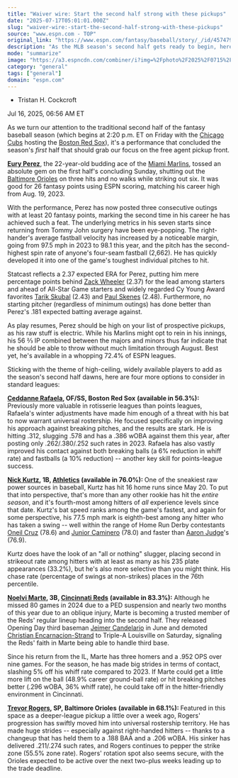 ```yaml
---
title: "Waiver wire: Start the second half strong with these pickups"
date: "2025-07-17T05:01:01.000Z"
slug: "waiver-wire:-start-the-second-half-strong-with-these-pickups"
source: "www.espn.com - TOP"
original_link: "https://www.espn.com/fantasy/baseball/story/_/id/45747956/fantasy-baseball-waiver-wire-picks-mlb-free-agents-2025-july-16-second-half"
description: "As the MLB season's second half gets ready to begin, here are the players you should claim off the fantasy waiver wire."
mode: "summarize"
image: "https://a3.espncdn.com/combiner/i?img=%2Fphoto%2F2025%2F0715%2Fr1519474_1296x729_16%2D9.jpg"
category: "general"
tags: ["general"]
domain: "espn.com"
---
```

<div id="readability-page-1" class="page"><div><div><ul><li><p>Tristan H. Cockcroft</p></li></ul><p><span>Jul 16, 2025, 06:56 AM ET</span></p></div><p>As we turn our attention to the traditional second half of the fantasy baseball season (which begins at 2:20 p.m. ET on Friday with the <a data-clubhouse-guid="5cda5067-7075-66b1-4b94-2333ab8d9807" href="https://www.espn.com/mlb/team/_/name/chc/chicago-cubs">Chicago Cubs</a> hosting the <a data-clubhouse-guid="c6df06f6-785d-3900-4935-5fd13742e2ee" href="https://www.espn.com/mlb/team/_/name/bos/boston-red-sox">Boston Red Sox</a>), it's a performance that concluded the season's <i>first</i> half that should grab our focus on the free agent pickup front.</p><p><b><a data-player-guid="69484a25-78f0-3427-a5b2-6be0c8250574" href="https://www.espn.com/mlb/player/_/id/4917854/eury-perez">Eury Perez</a></b>, the 22-year-old budding ace of the <a data-clubhouse-guid="74909d10-eacb-1376-ef1e-d0f37d7c67ca" href="https://www.espn.com/mlb/team/_/name/mia/miami-marlins">Miami Marlins</a>, tossed an absolute gem on the first half's concluding Sunday, shutting out the <a data-clubhouse-guid="9ca473b8-e73e-a33d-8ea0-b4d160be4be7" href="https://www.espn.com/mlb/team/_/name/bal/baltimore-orioles">Baltimore Orioles</a> on three hits and no walks while striking out six. It was good for 26 fantasy points using ESPN scoring, matching his career high from Aug. 19, 2023.</p><p>With the performance, Perez has now posted three consecutive outings with at least 20 fantasy points, marking the second time in his career he has achieved such a feat. The underlying metrics in his seven starts since returning from Tommy John surgery have been eye-popping. The right-hander's average fastball velocity has increased by a noticeable margin, going from 97.5 mph in 2023 to 98.1 this year, and the pitch has the second-highest spin rate of anyone's four-seam fastball (2,662). He has quickly developed it into one of the game's toughest individual pitches to hit.</p><p>Statcast reflects a 2.37 expected ERA for Perez, putting him mere percentage points behind <a data-player-guid="150fa88b-caca-cd7c-3ea9-353c2a361244" href="https://www.espn.com/mlb/player/_/id/31267/zack-wheeler">Zack Wheeler</a> (2.37) for the lead among starters and ahead of All-Star Game starters and widely regarded Cy Young Award favorites <a data-player-guid="2e709af2-d8bb-3d70-978d-f33a50695c14" href="https://www.espn.com/mlb/player/_/id/42409/tarik-skubal">Tarik Skubal</a> (2.43) and <a data-player-guid="cdfd69c1-1b9b-30fe-acf4-aad457b0850e" href="https://www.espn.com/mlb/player/_/id/4719507/paul-skenes">Paul Skenes</a> (2.48). Furthermore, no starting pitcher (regardless of minimum outings) has done better than Perez's .181 expected batting average against.</p><p>As play resumes, Perez should be high on your list of prospective pickups, as his raw stuff is electric. While his Marlins might opt to rein in his innings, his 56 ⅔ IP combined between the majors and minors thus far indicate that he should be able to throw without much limitation through August. Best yet, he's available in a whopping 72.4% of ESPN leagues.</p><p>Sticking with the theme of high-ceiling, widely available players to add as the season's second half dawns, here are four more options to consider in standard leagues:</p><p><b><a data-player-guid="e6c4099e-80c4-3ee3-8cf9-dc4fc0a06b1c" href="https://www.espn.com/mlb/player/_/id/4987382/ceddanne-rafaela">Ceddanne Rafaela</a>, OF/SS, Boston Red Sox</b> <strong>(available in 56.3%):</strong> Previously more valuable in rotisserie leagues than points leagues, Rafaela's winter adjustments have made him enough of a threat with his bat to now warrant universal rostership. He focused specifically on improving his approach against breaking pitches, and the results are stark. He is hitting .312, slugging .578 and has a .386 wOBA against them this year, after posting only .262/.380/.252 such rates in 2023. Rafaela has also vastly improved his contact against both breaking balls (a 6% reduction in whiff rate) and fastballs (a 10% reduction) -- another key skill for points-league success.</p><p><b><a data-player-guid="3c91bc94-f039-3293-8b62-e6371ebaea0b" href="https://www.espn.com/mlb/player/_/id/4966637/nick-kurtz">Nick Kurtz</a>, 1B, <a data-clubhouse-guid="1d8ed3a9-4c7d-0941-3677-bb6defe67c7a" href="https://www.espn.com/mlb/team/_/name/ath/athletics-athletics">Athletic</a></b><strong><a data-clubhouse-guid="1d8ed3a9-4c7d-0941-3677-bb6defe67c7a" href="https://www.espn.com/mlb/team/_/name/ath/athletics-athletics">s</a> (available in 76.0%): </strong>One of the sneakiest raw power sources in baseball, Kurtz has hit 16 home runs since May 20. To put that into perspective, that's more than any other rookie has hit the <i>entire season</i>, and it's fourth-most among hitters of <i>all</i> experience levels since that date. Kurtz's bat speed ranks among the game's fastest, and again for some perspective, his 77.5 mph mark is eighth-best among any hitter who has taken a swing -- well within the range of Home Run Derby contestants <a data-player-guid="e0d49500-51d0-6ee2-b871-09e72e982176" href="https://www.espn.com/mlb/player/_/id/39712/oneil-cruz">Oneil Cruz</a> (78.6) and <a data-player-guid="64b000df-915b-374c-81eb-e1b79b1e81f2" href="https://www.espn.com/mlb/player/_/id/4905921/junior-caminero">Junior Caminero</a> (78.0) and faster than <a data-player-guid="e3e39e69-2861-f5b5-49be-b0880534c802" href="https://www.espn.com/mlb/player/_/id/33192/aaron-judge">Aaron Judge</a>'s (76.9).</p><p>Kurtz does have the look of an "all or nothing" slugger, placing second in strikeout rate among hitters with at least as many as his 235 plate appearances (33.2%), but he's also more selective than you might think. His chase rate (percentage of swings at non-strikes) places in the 76th percentile.</p><p><b><a data-player-guid="e9be4668-5dee-8fdb-2a54-9af7caa2e97f" href="https://www.espn.com/mlb/player/_/id/41307/noelvi-marte">Noelvi Marte</a>, 3B, <a data-clubhouse-guid="04b65a0b-3cca-d795-0e21-23606470418a" href="https://www.espn.com/mlb/team/_/name/cin/cincinnati-reds">Cincinnati Reds</a></b> <strong>(available in 83.3%):</strong> Although he missed 80 games in 2024 due to a PED suspension and nearly two months of this year due to an oblique injury, Marte is becoming a trusted member of the Reds' regular lineup heading into the second half. They released Opening Day third baseman <a data-player-guid="c9663c5a-5d02-b4a9-d9df-e08944fc9361" href="https://www.espn.com/mlb/player/_/id/32531/jeimer-candelario">Jeimer Candelario</a> in June and demoted <a href="https://www.espn.com/mlb/player/_/id/5012106/christian-encarnacion-strand">Christian Encarnacion-Strand</a> to Triple-A Louisville on Saturday, signaling the Reds' faith in Marte being able to handle third base.</p><p>Since his return from the IL, Marte has three homers and a .952 OPS over nine games. For the season, he has made big strides in terms of contact, slashing 5% off his whiff rate compared to 2023. If Marte could get a little more lift on the ball (48.9% career ground-ball rate) or hit breaking pitches better (.296 wOBA, 36% whiff rate), he could take off in the hitter-friendly environment in Cincinnati.</p><p><b><a data-player-guid="6d953311-b8f6-1ebd-e221-7761c8bf2cf3" href="https://www.espn.com/mlb/player/_/id/39640/trevor-rogers">Trevor Rogers</a>, SP, Baltimore Orioles</b> <strong>(available in 68.1%): </strong>Featured in this space as a deeper-league pickup a little over a week ago, Rogers' progression has swiftly moved him into universal rostership territory. He has made huge strides -- especially against right-handed hitters -- thanks to a changeup that has held them to a .188 BAA and a .206 wOBA. His sinker has delivered .211/.274 such rates, and Rogers continues to pepper the strike zone (55.5% zone rate). Rogers' rotation spot also seems secure, with the Orioles expected to be active over the next two-plus weeks leading up to the trade deadline.</p>
</div></div>